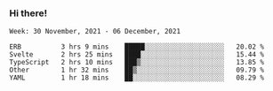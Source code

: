 ### Hi there!

<!--START_SECTION:waka-->
```text
Week: 30 November, 2021 - 06 December, 2021

ERB          3 hrs 9 mins    █████░░░░░░░░░░░░░░░░░░░░   20.02 % 
Svelte       2 hrs 25 mins   ████░░░░░░░░░░░░░░░░░░░░░   15.44 % 
TypeScript   2 hrs 10 mins   ███▒░░░░░░░░░░░░░░░░░░░░░   13.85 % 
Other        1 hr 32 mins    ██▒░░░░░░░░░░░░░░░░░░░░░░   09.79 % 
YAML         1 hr 18 mins    ██░░░░░░░░░░░░░░░░░░░░░░░   08.29 % 
```
<!--END_SECTION:waka-->
